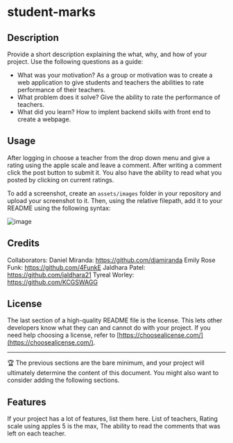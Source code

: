# student-marks

## Description

Provide a short description explaining the what, why, and how of your project. Use the following questions as a guide:

- What was your motivation?   As a group or motivation was to create a web application to give students and teachers the abilities to rate performance of their teachers.
- What problem does it solve? Give the ability to rate the performance of teachers.
- What did you learn? How to implent backend skills with front end to create a webpage.


## Usage

After logging in choose a teacher from the drop down menu and give a rating using the apple scale and leave a comment.
After writing a comment click the post button to submit it. You also have the ability to read what you posted by clicking on current ratings.

To add a screenshot, create an `assets/images` folder in your repository and upload your screenshot to it. Then, using the relative filepath, add it to your README using the following syntax:

![image](https://github.com/4FunkE/student-marks/assets/129568159/57ddd46c-35bf-486d-9f1a-c0901efaf50d)

## Credits

Collaborators:
Daniel Miranda: https://github.com/djamiranda
Emily Rose Funk: https://github.com/4FunkE
Jaldhara Patel: https://github.com/jaldhara21
Tyreal Worley: https://github.com/KCGSWAGG


## License

The last section of a high-quality README file is the license. This lets other developers know what they can and cannot do with your project. If you need help choosing a license, refer to [https://choosealicense.com/](https://choosealicense.com/).

---

🏆 The previous sections are the bare minimum, and your project will ultimately determine the content of this document. You might also want to consider adding the following sections.



## Features

If your project has a lot of features, list them here. List of teachers, Rating scale using apples 5 is the max, The ability to read the comments that was left on each teacher.
